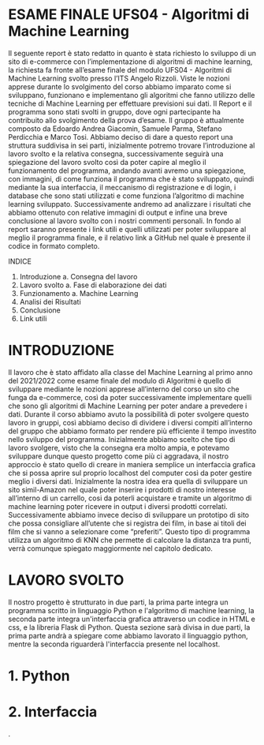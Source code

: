 
# ESAME FINALE UFS04 - Algoritmi di Machine Learning

Il seguente report è stato redatto in quanto è stata richiesto lo sviluppo di un sito di e-commerce con l’implementazione di algoritmi di machine learning, 
la richiesta fa fronte all’esame finale del modulo UFS04 - Algoritmi di Machine Learning svolto presso l’ITS Angelo Rizzoli. 
Viste le nozioni apprese durante lo svolgimento del corso abbiamo imparato come si sviluppano, funzionano e implementano gli algoritmi che fanno utilizzo 
delle tecniche di Machine Learning per effettuare previsioni sui dati. Il Report e il programma sono stati svolti in gruppo, dove ogni partecipante ha contribuito 
allo svolgimento della prova d’esame. Il gruppo è attualmente composto da Edoardo Andrea Giacomin, Samuele Parma, Stefano Perdicchia e Marco Tosi. 
Abbiamo deciso di dare a questo report una struttura suddivisa in sei parti, inizialmente potremo trovare l’introduzione al lavoro svolto e la relativa consegna, 
successivamente seguirà una spiegazione del lavoro svolto così da poter capire al meglio il funzionamento del programma, andando avanti avremo una spiegazione, 
con immagini, di come funziona il programma che è stato sviluppato, quindi mediante la sua interfaccia, il meccanismo di registrazione e di login, 
i database che sono stati utilizzati e come funziona l’algoritmo di machine learning sviluppato. Successivamente andremo ad analizzare i risultati che abbiamo 
ottenuto con relative immagini di output e infine una breve conclusione al lavoro svolto con i nostri commenti personali. In fondo al report saranno presente i link utili
e quelli utilizzati per poter sviluppare al meglio il programma finale, e il relativo link a GitHub nel quale è presente il codice in formato completo.

INDICE

1.	Introduzione
a.	Consegna del lavoro
2.	Lavoro svolto
a.	Fase di elaborazione dei dati
3.	Funzionamento
a.	Machine Learning
4.	Analisi dei Risultati
5.	Conclusione 
6.	Link utili

# INTRODUZIONE
Il lavoro che è stato affidato alla classe del Machine Learning al primo anno del 2021/2022 come esame finale del modulo di Algoritmi è quello di sviluppare 
mediante le nozioni apprese all’interno del corso un sito che funga da e-commerce, così da poter successivamente implementare quelli che sono gli algoritmi 
di Machine Learning per poter andare a prevedere i dati. Durante il corso abbiamo avuto la possibilità di poter svolgere questo lavoro in gruppi, 
così abbiamo deciso di dividere i diversi compiti all’interno del gruppo che abbiamo formato per rendere più efficiente il tempo investito nello sviluppo del 
programma. Inizialmente abbiamo scelto che tipo di lavoro svolgere, visto che la consegna era molto ampia, e potevamo sviluppare dunque questo progetto come più 
ci aggradava, il nostro approccio è stato quello di creare in maniera semplice un interfaccia grafica che si possa aprire sul proprio localhost del computer 
così da poter gestire meglio i diversi dati. Inizialmente la nostra idea era quella di sviluppare un sito simil-Amazon nel quale poter inserire i prodotti di nostro 
interesse all’interno di un carrello, cosi da poterli acquistare e tramite un algoritmo di machine learning poter ricevere in output i diversi prodotti correlati. 
Successivamente abbiamo invece deciso di sviluppare un prototipo di sito che possa consigliare all’utente che si registra dei film, in base ai titoli dei film che 
si vanno a selezionare come “preferiti”. Questo tipo di programma utilizza un algoritmo di KNN che permette di calcolare la distanza tra punti, verrà comunque 
spiegato maggiormente nel capitolo dedicato. 

# LAVORO SVOLTO
Il nostro progetto è strutturato in due parti, la prima parte integra un programma scritto in linguaggio Python e l'algoritmo di machine learning, la seconda parte integra un'interfaccia grafica attraverso un codice in HTML e css, e la libreria Flask di Python.
Questa sezione sarà divisa in due parti, la prima parte andrà a spiegare come abbiamo lavorato il linguaggio python, mentre la seconda riguarderà l'interfaccia presente nel localhost.
# 1. Python
# 2. Interfaccia
.
